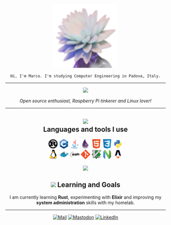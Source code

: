 <div align="center">
  
  
  <img src="https://github.com/MarvinTheMoodLifter/marvinthemoodlifter/blob/main/flower-light.svg"/>

  ```
  Hi, I'm Marco. I'm studying Computer Engineering in Padova, Italy.
  ```

  ---

  <img src="https://i.giphy.com/media/v1.Y2lkPTc5MGI3NjExMDNyeXdrbnQydmthZTI2aW91Z29lbHk3YzllNzg5ZW40NTZyc3F5ciZlcD12MV9pbnRlcm5hbF9naWZfYnlfaWQmY3Q9cw/I3rbjijgss7D2Oab2A/giphy.gif" height="70"/>

  *Open source enthusiast, Raspberry Pi tinkerer and Linux lover!*

---

  ## <img src="https://i.giphy.com/media/v1.Y2lkPTc5MGI3NjExeWF0OXQya2NqdnU5aHNzbG83OXRiNmV0ZDNiYnZpOWttb2t4NnlyMyZlcD12MV9pbnRlcm5hbF9naWZfYnlfaWQmY3Q9cw/6KirhLJyR7oMcwgJQk/giphy.gif" height="70"/><br> Languages and tools I use
  
  <img src="https://github.com/devicons/devicon/blob/master/icons/rust/rust-original.svg" height="30" alt="Rust"/>
  <img src="https://github.com/devicons/devicon/blob/master/icons/cplusplus/cplusplus-original.svg" height="30" alt="C++"/>
  <img src="https://github.com/devicons/devicon/blob/master/icons/java/java-original.svg" height="30" alt="Java"/>
  <img src="https://github.com/devicons/devicon/blob/master/icons/elixir/elixir-original.svg" height="30" alt="Elixir"/>
  <img src="https://github.com/devicons/devicon/blob/master/icons/html5/html5-original.svg" height="30" alt="HTML"/>
  <img src="https://github.com/devicons/devicon/blob/master/icons/css3/css3-original.svg" height="30" alt="CSS"/>
  <img src="https://github.com/devicons/devicon/blob/master/icons/python/python-original.svg" height="30" alt="Python"/>
  <br>
  <img src="https://github.com/devicons/devicon/blob/master/icons/linux/linux-original.svg" height="30" alt="Linux"/>
  <img src="https://github.com/devicons/devicon/blob/master/icons/docker/docker-original.svg" height="30" alt="Docker"/>
  <img src="https://github.com/devicons/devicon/blob/master/icons/ssh/ssh-original-wordmark.svg" height="30" alt="SSH"/>
  <img src="https://github.com/devicons/devicon/blob/master/icons/git/git-original.svg" height="30" alt="Git"/>
  <img src="https://github.com/devicons/devicon/blob/master/icons/vim/vim-original.svg" height="30" alt="Vim"/>
  <img src="https://github.com/devicons/devicon/blob/master/icons/neovim/neovim-original.svg" height="30" alt="Neovim"/>
  <img src="https://github.com/devicons/devicon/blob/master/icons/astro/astro-original.svg" height="30" alt="Astro"/>
  <br>
  <br>
  
  <img src="https://i.giphy.com/media/v1.Y2lkPTc5MGI3NjExeHl3NG1vaDBibDlkeGphNHR6djlyeHJyc2xmaHQ3N3FxNGdiZ3h0biZlcD12MV9pbnRlcm5hbF9naWZfYnlfaWQmY3Q9cw/qlDjRipF0GwezDW2sV/giphy.gif" width="180"/>

  ## <img src="https://i.giphy.com/media/v1.Y2lkPTc5MGI3NjExOTg0NGFoaGRxN3Q1N2lpM3htZGhxcHg2c3ZsdGlyM2ttejM0Z3E4byZlcD12MV9pbnRlcm5hbF9naWZfYnlfaWQmY3Q9cw/wVu7n7ixgy0ciiXtFh/giphy.gif" width="50"/> Learning and Goals
  
  I am currently learning **Rust**, experimenting with **Elixir** and improving my **system administration** skills with my homelab.

  <!-- [![Marco's GitHub stats](https://github-readme-stats.vercel.app/api?username=marvinthemoodlifter&show_icons=true&theme=merko)](https://github.com/anuraghazra/github-readme-stats) -->



---

  <a href="mailto:perin.marco@proton.me"><img src="https://i.giphy.com/media/v1.Y2lkPTc5MGI3NjExdmVpOWRsMWExaTc5cTF5MmFuOTYyaG5waDZ5dHZ3bzltaDRmZW55eCZlcD12MV9pbnRlcm5hbF9naWZfYnlfaWQmY3Q9cw/k3BaWknGtoURRum0hJ/giphy.gif" alt="Mail" height="50"/></a>
  <a href="https://fosstodon.org/@atheris"><img src="https://i.giphy.com/media/v1.Y2lkPTc5MGI3NjExcTBhajFjdGZndTlpZGJraTRtbDB3YWc1ZjhvdmphbnJ3dWFqY3BrMiZlcD12MV9pbnRlcm5hbF9naWZfYnlfaWQmY3Q9cw/HIN5ynLxOQz6PVWqmA/giphy.gif" alt="Mastodon" height="60"/></a>
  <a href="https://www.linkedin.com/in/marco-perin-b0791727b"><img src="https://i.giphy.com/media/v1.Y2lkPTc5MGI3NjExenJnOGZ4NWFvdThvaDYweHdja3Vxc3Fpb2xld2U3MTNlZ2h5ejB2YiZlcD12MV9pbnRlcm5hbF9naWZfYnlfaWQmY3Q9dHM/yDM1kJZthxFPoGDdmq/giphy.gif" alt="LinkedIn" height="60"/></a><br>
  
</div>
